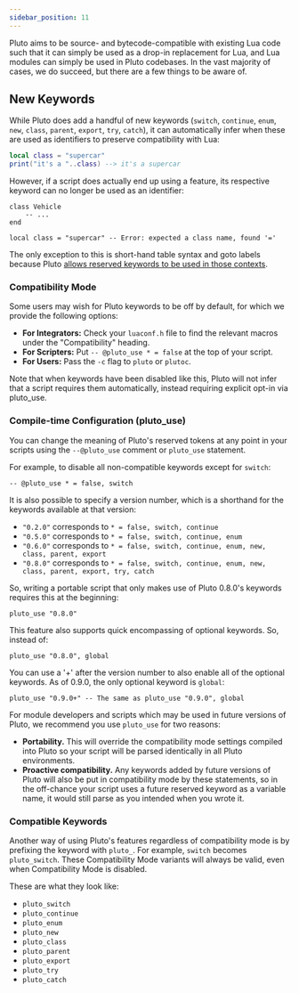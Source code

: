 ```yaml
---
sidebar_position: 11
---
```


Pluto aims to be source- and bytecode-compatible with existing Lua code such that it can simply be used as a drop-in replacement for Lua, and Lua modules can simply be used in Pluto codebases. In the vast majority of cases, we do succeed, but there are a few things to be aware of.

## New Keywords

While Pluto does add a handful of new keywords (`switch`, `continue`, `enum`, `new`, `class`, `parent`, `export`, `try`, `catch`), it can automatically infer when these are used as identifiers to preserve compatibility with Lua:
```lua
local class = "supercar"
print("it's a "..class) --> it's a supercar
```
However, if a script does actually end up using a feature, its respective keyword can no longer be used as an identifier:
```pluto
class Vehicle
    -- ...
end

local class = "supercar" -- Error: expected a class name, found '='
```
The only exception to this is short-hand table syntax and goto labels because Pluto [allows reserved keywords to be used in those contexts](QoL%20Improvements/Reserved%20Identifiers).

### Compatibility Mode

Some users may wish for Pluto keywords to be off by default, for which we provide the following options:
- **For Integrators:** Check your `luaconf.h` file to find the relevant macros under the "Compatibility" heading.
- **For Scripters:** Put `-- @pluto_use * = false` at the top of your script.
- **For Users:** Pass the `-c` flag to `pluto` or `plutoc`.

Note that when keywords have been disabled like this, Pluto will not infer that a script requires them automatically, instead requiring explicit opt-in via pluto_use.

### Compile-time Configuration (pluto_use)
You can change the meaning of Pluto's reserved tokens at any point in your scripts using the `--@pluto_use` comment or `pluto_use` statement.

For example, to disable all non-compatible keywords except for `switch`:
```pluto
-- @pluto_use * = false, switch
```

It is also possible to specify a version number, which is a shorthand for the keywords available at that version:
- `"0.2.0"` corresponds to `* = false, switch, continue`
- `"0.5.0"` corresponds to `* = false, switch, continue, enum`
- `"0.6.0"` corresponds to `* = false, switch, continue, enum, new, class, parent, export`
- `"0.8.0"` corresponds to `* = false, switch, continue, enum, new, class, parent, export, try, catch`

So, writing a portable script that only makes use of Pluto 0.8.0's keywords requires this at the beginning:
```pluto
pluto_use "0.8.0"
```

This feature also supports quick encompassing of optional keywords. So, instead of:
```pluto
pluto_use "0.8.0", global
```
You can use a '+' after the version number to also enable all of the optional keywords. As of 0.9.0, the only optional keyword is `global`:
```pluto
pluto_use "0.9.0+" -- The same as pluto_use "0.9.0", global
```

For module developers and scripts which may be used in future versions of Pluto, we recommend you use `pluto_use` for two reasons:
- **Portability.** This will override the compatibility mode settings compiled into Pluto so your script will be parsed identically in all Pluto environments.
- **Proactive compatibility.** Any keywords added by future versions of Pluto will also be put in compatibility mode by these statements, so in the off-chance your script uses a future reserved keyword as a variable name, it would still parse as you intended when you wrote it.

### Compatible Keywords
Another way of using Pluto's features regardless of compatibility mode is by prefixing the keyword with `pluto_`. For example, `switch` becomes `pluto_switch`. These Compatibility Mode variants will always be valid, even when Compatibility Mode is disabled.

These are what they look like:
- `pluto_switch`
- `pluto_continue`
- `pluto_enum`
- `pluto_new`
- `pluto_class`
- `pluto_parent`
- `pluto_export`
- `pluto_try`
- `pluto_catch`
